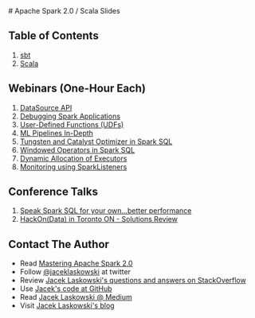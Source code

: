 <a id="toc" />
# Apache Spark 2.0 / Scala Slides

## Table of Contents

1. [sbt](http://blog.jaceklaskowski.pl/spark-workshop/slides/02_sbt.html)
1. [Scala](http://blog.jaceklaskowski.pl/spark-workshop/slides/02_scala.html)

## Webinars (One-Hour Each)

1. [DataSource API](http://blog.jaceklaskowski.pl/spark-workshop/slides/01_datasource.html)
1. [Debugging Spark Applications](http://blog.jaceklaskowski.pl/spark-workshop/slides/02_debugging-spark.html)
1. [User-Defined Functions (UDFs)](http://blog.jaceklaskowski.pl/spark-workshop/slides/03_udfs.html)
1. [ML Pipelines In-Depth](http://blog.jaceklaskowski.pl/spark-workshop/slides/04_mllib_ml-pipelines.html)
1. [Tungsten and Catalyst Optimizer in Spark SQL](http://blog.jaceklaskowski.pl/spark-workshop/slides/05_sql_catalyst-optimizer-tungsten.html)
1. [Windowed Operators in Spark SQL](http://blog.jaceklaskowski.pl/spark-workshop/slides/06_spark_sql_windowed_operators.html)
1. [Dynamic Allocation of Executors](http://blog.jaceklaskowski.pl/spark-workshop/slides/07_Spark-Core-Dynamic-Allocation-Of-Executors.html)
1. [Monitoring using SparkListeners](http://blog.jaceklaskowski.pl/spark-workshop/slides/08_Monitoring_using_SparkListeners.html)

## Conference Talks

1. [Speak Spark SQL for your own...better performance](http://blog.jaceklaskowski.pl/spark-workshop/slides/speak-spark-sql-for-better-performance.html)
2. [HackOn(Data) in Toronto ON - Solutions Review](http://blog.jaceklaskowski.pl/spark-workshop/slides/hackondata-solutions-review.html)

## Contact The Author

* Read [Mastering Apache Spark 2.0](https://bit.ly/mastering-apache-spark)
* Follow [@jaceklaskowski](https://twitter.com/jaceklaskowski) at twitter
* Review [Jacek Laskowski's questions and answers on StackOverflow](http://stackoverflow.com/users/1305344/jacek-laskowski)
* Use [Jacek's code at GitHub](https://github.com/jaceklaskowski)
* Read [Jacek Laskowski @ Medium](https://medium.com/@jaceklaskowski)
* Visit [Jacek Laskowski's blog](https://blog.jaceklaskowski.pl)

